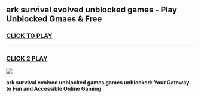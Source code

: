 
## ark survival evolved unblocked games - Play Unblocked Gmaes & Free
<h3>
<a href="https://news.freeplayer.one?title=ark_survival_evolved_unblocked_games&ref=16F">CLICK TO PLAY</a></h3>
<hr>

<h3>
<a href="https://news.freeplayer.one?title=ark_survival_evolved_unblocked_games&ref=16F">CLICK 2 PLAY</a>
  
</h3>

<a href="https://news.freeplayer.one?title=ark_survival_evolved_unblocked_games&ref=16F/"><img src="https://clearcache.store/games.png"></a>


**ark survival evolved unblocked games games unblocked: Your Gateway to Fun and Accessible Online Gaming**
